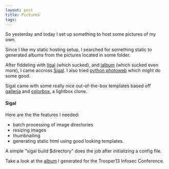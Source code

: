 ```yaml
---
layout: post
title: Pictures
tags: 
---
```


So yesterday and today I set up something to host some pictures of my own.

Since I like my static hosting setup, I searched for something static to generated albums from the pictures located in some folder.

After fiddeling with [llgal](http://home.gna.org/llgal/) (which sucked), and [jalbum](http://jalbum.net/) (which sucked even more), I came accross [Sigal](http://sigal.saimon.org/en/latest/). I also tried [python photoweb](https://github.com/mnot/photoweb) which might do some good.

Sigal came with some really nice out-of-the-box templates based off [galleria](http://galleria.io/) and [colorbox](http://www.jacklmoore.com/colorbox/), a lightbox clone.

#### Sigal ####

Here are the the features I needed:

- batch processing of image directories
- resizing images
- thumbnailing
- generating static html using good looking templates.

A simple "sigal build $directory" does the job after initializing a config file.

Take a look at the [album](http://pics.eeknay.net/troopers2013) I generated for the Trooper13 Infosec Conference.